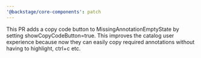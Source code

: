 ```yaml
---
'@backstage/core-components': patch
---
```


This PR adds a copy code button to MissingAnnotationEmptyState by setting showCopyCodeButton=true. This improves the catalog user experience because now they can easily copy required annotations without having to highlight, ctrl+c etc.
